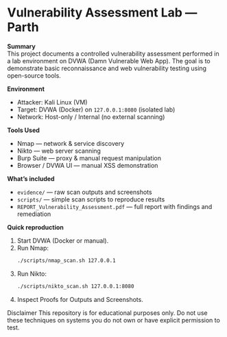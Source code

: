 # Vulnerability Assessment Lab — Parth

**Summary**  
This project documents a controlled vulnerability assessment performed in a lab environment on DVWA (Damn Vulnerable Web App). The goal is to demonstrate basic reconnaissance and web vulnerability testing using open-source tools.

**Environment**  
- Attacker: Kali Linux (VM)  
- Target: DVWA (Docker) on `127.0.0.1:8080` (isolated lab)  
- Network: Host-only / Internal (no external scanning)

**Tools Used**  
- Nmap — network & service discovery  
- Nikto — web server scanning  
- Burp Suite — proxy & manual request manipulation  
- Browser / DVWA UI — manual XSS demonstration

**What’s included**  
- `evidence/` — raw scan outputs and screenshots  
- `scripts/` — simple scan scripts to reproduce results  
- `REPORT_Vulnerability_Assessment.pdf` — full report with findings and remediation

**Quick reproduction**  
1. Start DVWA (Docker or manual).  
2. Run Nmap:
   ```bash
   ./scripts/nmap_scan.sh 127.0.0.1
3. Run Nikto:
   ```bash
   ./scripts/nikto_scan.sh 127.0.0.1:8080
4. Inspect Proofs for Outputs and Screenshots.

Disclaimer
This repository is for educational purposes only. Do not use these techniques on systems you do not own or have explicit permission to test.
